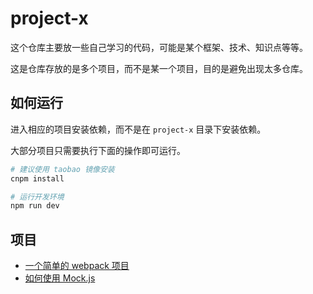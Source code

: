 # project-x

这个仓库主要放一些自己学习的代码，可能是某个框架、技术、知识点等等。

这是仓库存放的是多个项目，而不是某一个项目，目的是避免出现太多仓库。

## 如何运行

进入相应的项目安装依赖，而不是在 `project-x` 目录下安装依赖。

大部分项目只需要执行下面的操作即可运行。

```sh
# 建议使用 taobao 镜像安装
cnpm install

# 运行开发环境
npm run dev
```

## 项目

- [一个简单的 webpack 项目](./webpack/README.md)
- [如何使用 Mock.js](./webpack-mockjs/README.md)
